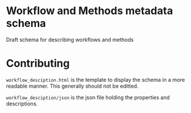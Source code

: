 # Workflow and Methods metadata schema

Draft schema for describing workflows and methods

# Contributing

`workflow_desciption.html` is the template to display the schema in a more readable manner.  This generally should not be editted.

`workflow_desciption/json` is the json file holding the properties and descriptions.
